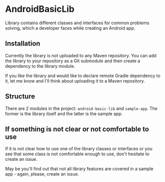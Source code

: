 # AndroidBasicLib
Library contains different classes and interfaces for common problems solving, which a developer faces while creating an Android app.

## Installation
Currently the library is not uploaded to any Maven repository. You can add the library to your repository as a Git submodule and then create a dependency to the library module. 

If you like the library and would like to declare remote Gradle dependency to it, let me know and I'll think about uploading it to a Maven repository. 

## Structure
There are 2 modules in the project: `android-basic-lib` and `sample-app`. The former is the library itself and the latter is the sample app.

## If something is not clear or not comfortable to use
If it is not clear how to use one of the library classes or interfaces or you see that some class is not comfortable enough to use, don't hesitate to create an issue. 

May be you'll find out that not all library features are covered in a sample app - again, please, create an issue.